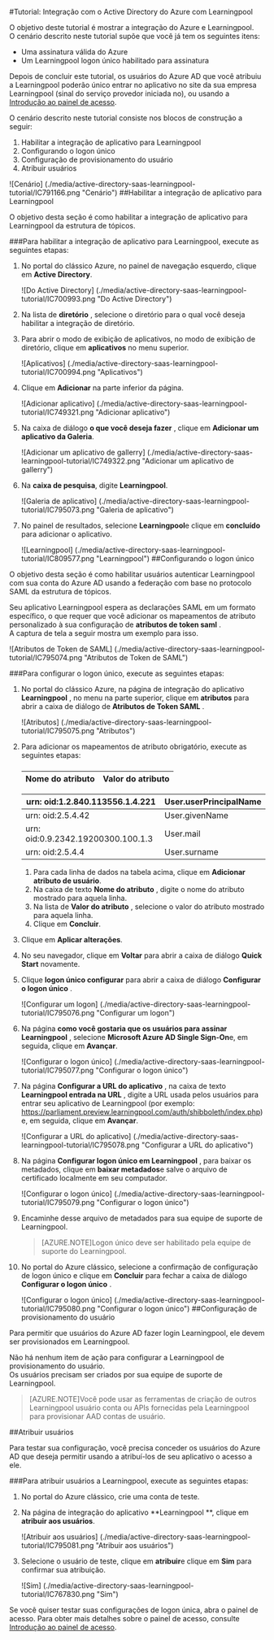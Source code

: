 <properties 
    pageTitle="Tutorial: Integração com o Active Directory do Azure com Learningpool | Microsoft Azure" 
    description="Saiba como usar Learningpool com o Azure Active Directory para habilitar o logon único, provisionamento automatizado e muito mais!" 
    services="active-directory" 
    authors="jeevansd"  
    documentationCenter="na" 
    manager="femila"/>
<tags 
    ms.service="active-directory" 
    ms.devlang="na" 
    ms.topic="article" 
    ms.tgt_pltfrm="na" 
    ms.workload="identity" 
    ms.date="09/29/2016" 
    ms.author="jeedes" />

#<a name="tutorial-azure-active-directory-integration-with-learningpool"></a>Tutorial: Integração com o Active Directory do Azure com Learningpool
  
O objetivo deste tutorial é mostrar a integração do Azure e Learningpool.  
O cenário descrito neste tutorial supõe que você já tem os seguintes itens:

-   Uma assinatura válida do Azure
-   Um Learningpool logon único habilitado para assinatura
  
Depois de concluir este tutorial, os usuários do Azure AD que você atribuiu a Learningpool poderão único entrar no aplicativo no site da sua empresa Learningpool (sinal do serviço provedor iniciada no), ou usando a [Introdução ao painel de acesso](active-directory-saas-access-panel-introduction.md).
  
O cenário descrito neste tutorial consiste nos blocos de construção a seguir:

1.  Habilitar a integração de aplicativo para Learningpool
2.  Configurando o logon único
3.  Configuração de provisionamento do usuário
4.  Atribuir usuários

![Cenário] (./media/active-directory-saas-learningpool-tutorial/IC791166.png "Cenário")
##<a name="enabling-the-application-integration-for-learningpool"></a>Habilitar a integração de aplicativo para Learningpool
  
O objetivo desta seção é como habilitar a integração de aplicativo para Learningpool da estrutura de tópicos.

###<a name="to-enable-the-application-integration-for-learningpool-perform-the-following-steps"></a>Para habilitar a integração de aplicativo para Learningpool, execute as seguintes etapas:

1.  No portal do clássico Azure, no painel de navegação esquerdo, clique em **Active Directory**.

    ![Do Active Directory] (./media/active-directory-saas-learningpool-tutorial/IC700993.png "Do Active Directory")

2.  Na lista de **diretório** , selecione o diretório para o qual você deseja habilitar a integração de diretório.

3.  Para abrir o modo de exibição de aplicativos, no modo de exibição de diretório, clique em **aplicativos** no menu superior.

    ![Aplicativos] (./media/active-directory-saas-learningpool-tutorial/IC700994.png "Aplicativos")

4.  Clique em **Adicionar** na parte inferior da página.

    ![Adicionar aplicativo] (./media/active-directory-saas-learningpool-tutorial/IC749321.png "Adicionar aplicativo")

5.  Na caixa de diálogo **o que você deseja fazer** , clique em **Adicionar um aplicativo da Galeria**.

    ![Adicionar um aplicativo de gallerry] (./media/active-directory-saas-learningpool-tutorial/IC749322.png "Adicionar um aplicativo de gallerry")

6.  Na **caixa de pesquisa**, digite **Learningpool**.

    ![Galeria de aplicativo] (./media/active-directory-saas-learningpool-tutorial/IC795073.png "Galeria de aplicativo")

7.  No painel de resultados, selecione **Learningpool**e clique em **concluído** para adicionar o aplicativo.

    ![Learningpool] (./media/active-directory-saas-learningpool-tutorial/IC809577.png "Learningpool")
##<a name="configuring-single-sign-on"></a>Configurando o logon único
  
O objetivo desta seção é como habilitar usuários autenticar Learningpool com sua conta do Azure AD usando a federação com base no protocolo SAML da estrutura de tópicos.
  
Seu aplicativo Learningpool espera as declarações SAML em um formato específico, o que requer que você adicionar os mapeamentos de atributo personalizado à sua configuração de **atributos de token saml** .  
A captura de tela a seguir mostra um exemplo para isso.

![Atributos de Token de SAML] (./media/active-directory-saas-learningpool-tutorial/IC795074.png "Atributos de Token de SAML")

###<a name="to-configure-single-sign-on-perform-the-following-steps"></a>Para configurar o logon único, execute as seguintes etapas:

1.  No portal do clássico Azure, na página de integração do aplicativo **Learningpool** , no menu na parte superior, clique em **atributos** para abrir a caixa de diálogo de **Atributos de Token SAML** .

    ![Atributos] (./media/active-directory-saas-learningpool-tutorial/IC795075.png "Atributos")

2.  Para adicionar os mapeamentos de atributo obrigatório, execute as seguintes etapas:

    ###  

  	|Nome do atributo                |Valor do atributo            |
  	|------------------------------|---------------------------|

     urn: oid:1.2.840.113556.1.4.221 | User.userPrincipalName
  	|-------------------------------|--------------------------|  
     urn: oid:2.5.4.42|User.givenName   
  	|urn: oid:0.9.2342.19200300.100.1.3|User.mail
  	|urn: oid:2.5.4.4|User.surname

    1.  Para cada linha de dados na tabela acima, clique em **Adicionar atributo de usuário**.
    2.  Na caixa de texto **Nome do atributo** , digite o nome do atributo mostrado para aquela linha.
    3.  Na lista de **Valor do atributo** , selecione o valor do atributo mostrado para aquela linha.
    4.  Clique em **Concluir**.

3.  Clique em **Aplicar alterações**.

4.  No seu navegador, clique em **Voltar** para abrir a caixa de diálogo **Quick Start** novamente.

5.  Clique **logon único configurar** para abrir a caixa de diálogo **Configurar o logon único** .

    ![Configurar um logon] (./media/active-directory-saas-learningpool-tutorial/IC795076.png "Configurar um logon")

6.  Na página **como você gostaria que os usuários para assinar Learningpool** , selecione **Microsoft Azure AD Single Sign-On**e, em seguida, clique em **Avançar**.

    ![Configurar o logon único] (./media/active-directory-saas-learningpool-tutorial/IC795077.png "Configurar o logon único")

7.  Na página **Configurar a URL do aplicativo** , na caixa de texto **Learningpool entrada na URL** , digite a URL usada pelos usuários para entrar seu aplicativo de Learningpool (por exemplo: https://parliament.preview.learningpool.com/auth/shibboleth/index.php) e, em seguida, clique em **Avançar**.

    ![Configurar a URL do aplicativo] (./media/active-directory-saas-learningpool-tutorial/IC795078.png "Configurar a URL do aplicativo")

8.  Na página **Configurar logon único em Learningpool** , para baixar os metadados, clique em **baixar metadados**e salve o arquivo de certificado localmente em seu computador.

    ![Configurar o logon único] (./media/active-directory-saas-learningpool-tutorial/IC795079.png "Configurar o logon único")

9.  Encaminhe desse arquivo de metadados para sua equipe de suporte de Learningpool.

    >[AZURE.NOTE]Logon único deve ser habilitado pela equipe de suporte do Learningpool.

10. No portal do Azure clássico, selecione a confirmação de configuração de logon único e clique em **Concluir** para fechar a caixa de diálogo **Configurar o logon único** .

    ![Configurar o logon único] (./media/active-directory-saas-learningpool-tutorial/IC795080.png "Configurar o logon único")
##<a name="configuring-user-provisioning"></a>Configuração de provisionamento do usuário
  
Para permitir que usuários do Azure AD fazer login Learningpool, ele devem ser provisionados em Learningpool.
  
Não há nenhum item de ação para configurar a Learningpool de provisionamento do usuário.  
Os usuários precisam ser criados por sua equipe de suporte de Learningpool.

>[AZURE.NOTE]Você pode usar as ferramentas de criação de outros Learningpool usuário conta ou APIs fornecidas pela Learningpool para provisionar AAD contas de usuário.

##<a name="assigning-users"></a>Atribuir usuários
  
Para testar sua configuração, você precisa conceder os usuários do Azure AD que deseja permitir usando a atribuí-los de seu aplicativo o acesso a ele.

###<a name="to-assign-users-to-learningpool-perform-the-following-steps"></a>Para atribuir usuários a Learningpool, execute as seguintes etapas:

1.  No portal do Azure clássico, crie uma conta de teste.

2.  Na página de integração do aplicativo **Learningpool **, clique em **atribuir aos usuários**.

    ![Atribuir aos usuários] (./media/active-directory-saas-learningpool-tutorial/IC795081.png "Atribuir aos usuários")

3.  Selecione o usuário de teste, clique em **atribuir**e clique em **Sim** para confirmar sua atribuição.

    ![Sim] (./media/active-directory-saas-learningpool-tutorial/IC767830.png "Sim")
  
Se você quiser testar suas configurações de logon única, abra o painel de acesso. Para obter mais detalhes sobre o painel de acesso, consulte [Introdução ao painel de acesso](active-directory-saas-access-panel-introduction.md).